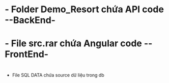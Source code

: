 # - Folder Demo_Resort chứa API code --BackEnd-
# - File src.rar chứa Angular code --FrontEnd-
# 
- File SQL DATA chứa source dữ liệu trong db 
